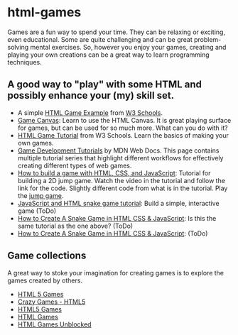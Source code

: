 # html-games
Games are a fun way to spend your time. They can be relaxing or exciting, even educational. Some are quite challenging and can be great problem-solving mental exercises. So, however you enjoy your games, creating and playing your own creations can be a great way to learn programming techniques.

## A good way to "play" with some HTML and possibly enhance your (my) skill set.

- A simple [HTML Game Example](https://www.w3schools.com/graphics/game_intro.asp) from [W3 Schools](https://www.w3schools.com/default.asp).
- [Game Canvas](https://www.w3schools.com/graphics/game_canvas.asp): Learn to use the HTML Canvas. It is great playing surface for games, but can be used for so much more. What can you do with it?
- [HTML Game Tutorial](http://www-db.deis.unibo.it/courses/TW/DOCS/w3schools/games/default.asp.html#gsc.tab=0) from W3 Schools. Learn the basics of making your own games.
- [Game Development Tutorials](https://developer.mozilla.org/en-US/docs/Games/Tutorials) by MDN Web Docs. This page contains multiple tutorial series that highlight different workflows for effectively creating different types of web games.
- [How to build a game with HTML, CSS, and JavaScript](https://blog.logrocket.com/build-a-game-with-html-css-javascript/): Tutorial for building a 2D jump game. Watch the video in the tutorial and follow the link for the code. Slightly different code from what is in the tutorial. Play the [jump game](jump.html).
- [JavaScript and HTML snake game tutorial](https://learningdaily.dev/javascript-and-html-snake-game-tutorial-build-a-simple-interactive-game-d9549bca1a71): Build a simple, interactive game (ToDo)
- [How to Create A Snake Game in HTML CSS & JavaScript](https://www.codingnepalweb.com/create-snake-game-htm-css-javascript/): Is this the same tutorial as the one above? (ToDo)
- [How to Create A Snake Game in HTML CSS & JavaScript](https://www.geeksforgeeks.org/design-hit-the-mouse-game-using-html-css-and-vanilla-javascript/): (ToDo)


## Game collections
A great way to stoke your imagination for creating games is to explore the games created by others.

- [HTML 5 Games](https://html5games.com/)
- [Crazy Games - HTML5](https://www.crazygames.com/t/html5)
- [HTML5 Games](https://html5-games.io/)
- [HTML Games](https://www.htmlgames.com/)
- [HTML Games Unblocked](https://sites.google.com/view/html5gamesunblocked)

